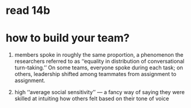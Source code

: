 # read 14b
# how to build your team?

1. members spoke in roughly the same proportion, a phenomenon the researchers referred to as ‘‘equality in distribution of conversational turn-taking.’’ On some teams, everyone spoke during each task; on others, leadership shifted among teammates from assignment to assignment.

2. high ‘‘average social sensitivity’’ — a fancy way of saying they were skilled at intuiting how others felt based on their tone of voice
